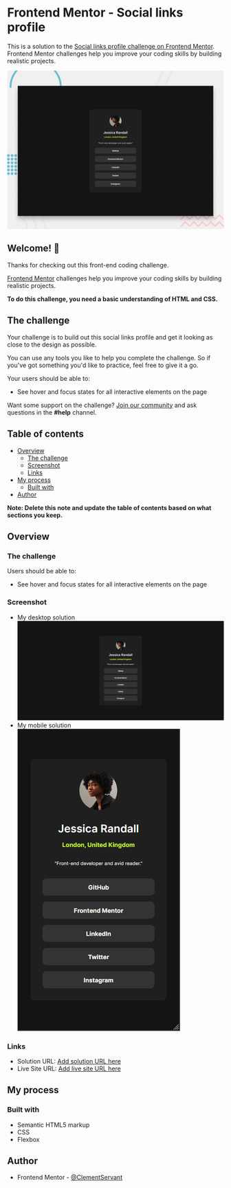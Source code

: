 # Frontend Mentor - Social links profile
This is a solution to the [Social links profile challenge on Frontend Mentor](https://www.frontendmentor.io/challenges/social-links-profile-UG32l9m6dQ). Frontend Mentor challenges help you improve your coding skills by building realistic projects.

![Design preview for the Social links profile coding challenge](./design/desktop-preview.jpg)

## Welcome! 👋

Thanks for checking out this front-end coding challenge.

[Frontend Mentor](https://www.frontendmentor.io) challenges help you improve your coding skills by building realistic projects.

**To do this challenge, you need a basic understanding of HTML and CSS.**

## The challenge

Your challenge is to build out this social links profile and get it looking as close to the design as possible.

You can use any tools you like to help you complete the challenge. So if you've got something you'd like to practice, feel free to give it a go.

Your users should be able to: 

- See hover and focus states for all interactive elements on the page

Want some support on the challenge? [Join our community](https://www.frontendmentor.io/community) and ask questions in the **#help** channel.

## Table of contents

- [Overview](#overview)
  - [The challenge](#the-challenge)
  - [Screenshot](#screenshot)
  - [Links](#links)
- [My process](#my-process)
  - [Built with](#built-with)
- [Author](#author)

**Note: Delete this note and update the table of contents based on what sections you keep.**

## Overview

### The challenge

Users should be able to:

- See hover and focus states for all interactive elements on the page

### Screenshot
- My desktop solution
![My desktop solution screen](./assets/images/image.png)
- My mobile solution
![My mobile solution screen](./assets/images/image-1.png)

### Links

- Solution URL: [Add solution URL here](https://github.com/ClementServant/social_links_profile_main)
- Live Site URL: [Add live site URL here](https://clementservant.github.io/social_links_profile_main/)

## My process

### Built with

- Semantic HTML5 markup
- CSS 
- Flexbox

## Author

- Frontend Mentor - [@ClementServant](https://www.frontendmentor.io/profile/ClementServant)




